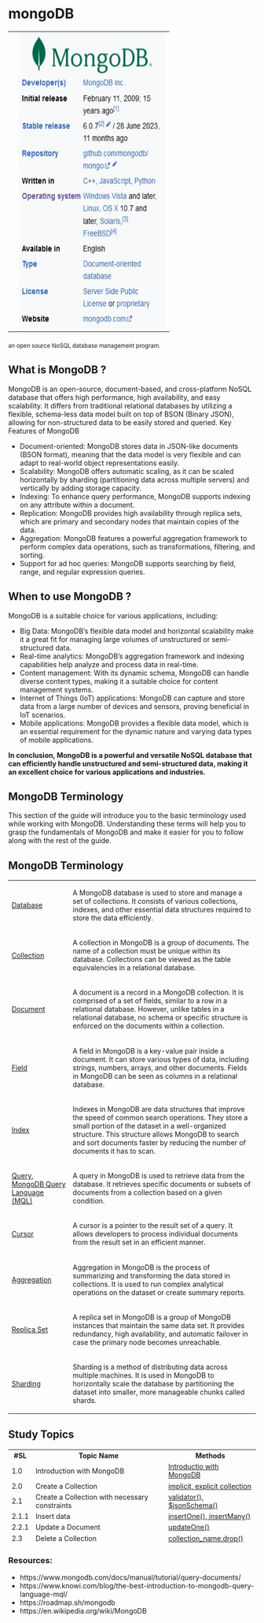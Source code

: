 <div >
<h1>mongoDB</h1>

<table>
<tr>
    <td>
 <!-- <img src="./public/readme_images/mongodb_image.png" width="300" height="200"> -->
</td>
    <td><img src="./public/readme_images/mongo_db_img_2.jpg" width="300" height="600"><br> </td>
</tr>
</table>
<sub>an open source NoSQL database management program.</sub>
</div>

<div>
<h2>What is MongoDB ? </h2>

<p>MongoDB is an open-source, document-based, and cross-platform NoSQL database that offers high performance, high availability, and easy scalability. It differs from traditional relational databases by utilizing a flexible, schema-less data model built on top of BSON (Binary JSON), allowing for non-structured data to be easily stored and queried.
Key Features of MongoDB</p>

<ul>
        <li>Document-oriented: MongoDB stores data in JSON-like documents (BSON format), meaning that the data model is very flexible and can adapt to real-world object representations easily.</li>
        <li> Scalability: MongoDB offers automatic scaling, as it can be scaled horizontally by sharding (partitioning data across multiple servers) and vertically by adding storage capacity.</li>
        <li>Indexing: To enhance query performance, MongoDB supports indexing on any attribute within a document.</li>
        <li>Replication: MongoDB provides high availability through replica sets, which are primary and secondary nodes that maintain copies of the data.</li>
        <li> Aggregation: MongoDB features a powerful aggregation framework to perform complex data operations, such as transformations, filtering, and sorting.</li>
        <li> Support for ad hoc queries: MongoDB supports searching by field, range, and regular expression queries.
    </li>
    </ul>
</div>
       
<div>
    <h2>When to use MongoDB ? </h2>
    <p> MongoDB is a suitable choice for various applications, including:</p>

   <ul>
            <li>Big Data: MongoDB’s flexible data model and horizontal scalability make it a great fit for managing large volumes of unstructured or semi-structured data.</li>
            <li>Real-time analytics: MongoDB’s aggregation framework and indexing capabilities help analyze and process data in real-time.</li>
            <li> Content management: With its dynamic schema, MongoDB can handle diverse content types, making it a suitable choice for content management systems.</li>
            <li>Internet of Things (IoT) applications: MongoDB can capture and store data from a large number of devices and sensors, proving beneficial in IoT scenarios. </li>
            <li>Mobile applications: MongoDB provides a flexible data model, which is an essential requirement for the dynamic nature and varying data types of mobile applications. </li>
    </ul>
</div>


<b>In conclusion, MongoDB is a powerful and versatile NoSQL database that can efficiently handle unstructured and semi-structured data, making it an excellent choice for various applications and industries.</b>

<div>
<h2>MongoDB Terminology</h2>
    <p>This section of the guide will introduce you to the basic terminology used while working with MongoDB. Understanding these terms will help you to grasp the fundamentals of MongoDB and make it easier for you to follow along with the rest of the guide.</p>
    
<h2>MongoDB Terminology</h2>
<table>
<tr>
<td><u>Database</u></td><td><p>A MongoDB database is used to store and manage a set of collections. It consists of various collections, indexes, and other essential data structures required to store the data efficiently.</p></td>
</tr>
<tr>
<td><u>Collection</u></td><td><p>A collection in MongoDB is a group of documents. The name of a collection must be unique within its database. Collections can be viewed as the table equivalencies in a relational database.</p></td>
</tr>
<tr>
<td><u>Document</u></td><td><p>A document is a record in a MongoDB collection. It is comprised of a set of fields, similar to a row in a relational database. However, unlike tables in a relational database, no schema or specific structure is enforced on the documents within a collection.</p></td>
</tr>
<tr>
<td><u>Field</u></td><td><p>A field in MongoDB is a key-value pair inside a document. It can store various types of data, including strings, numbers, arrays, and other documents. Fields in MongoDB can be seen as columns in a relational database.</p></td>
</tr>
<tr>
<td><u>Index</u></td><td> <p>Indexes in MongoDB are data structures that improve the speed of common search operations. They store a small portion of the dataset in a well-organized structure. This structure allows MongoDB to search and sort documents faster by reducing the number of documents it has to scan.</p></td>
</tr>
<tr>
<td><u>Query, MongoDB Query Language (MQL)</u></td><td>  <p>A query in MongoDB is used to retrieve data from the database. It retrieves specific documents or subsets of documents from a collection based on a given condition.</p>
</td>
</tr>
<tr>
<td><u>Cursor</u></td><td> <p>A cursor is a pointer to the result set of a query. It allows developers to process individual documents from the result set in an efficient manner.</p></td>
</tr>
<tr>
<td><u>Aggregation</u></td><td><p>Aggregation in MongoDB is the process of summarizing and transforming the data stored in collections. It is used to run complex analytical operations on the dataset or create summary reports.</p></td>
</tr>
<tr>
<td><u>Replica Set</u></td><td><p>A replica set in MongoDB is a group of MongoDB instances that maintain the same data set. It provides redundancy, high availability, and automatic failover in case the primary node becomes unreachable.</p></td>
</tr>
<tr>
<td><u>Sharding</u></td><td> <p>Sharding is a method of distributing data across multiple machines. It is used in MongoDB to horizontally scale the database by partitioning the dataset into smaller, more manageable chunks called shards.</p></td>
</tr>
</table>

</div>

<div>
<h2>Study Topics</h2>
<table>
<thead>
<tr><th>#SL</th>
<th>Topic Name</th>
<th>Methods </th>
</tr>
<tr>
<td>1.0</td><td>Introduction with MongoDB</td><td><a href="https://github.com/MohammadRuhulAmin/mongodb_tutorial/tree/main">Introductio with MongoDB</a></td>
</tr>
<tr>
<td>2.0</td><td>Create a Collection </td><td><a href="https://github.com/MohammadRuhulAmin/mongodb_tutorial/tree/main/create_collections">implicit, explicit collection</a></td>
</tr>

<tr>
<td>2.1</td><td>Create a Collection with necessary constraints </td><td><a href="https://github.com/MohammadRuhulAmin/mongodb_tutorial/blob/main/create_collections/add_constraints.js">validator(), $jsonSchema()</a></td>
</tr>

<tr>
<td>2.1.1</td><td> Insert data </td><td><a href="https://github.com/MohammadRuhulAmin/mongodb_tutorial/tree/main/managing_collections">insertOne(), insertMany()</a></td>
</tr>

<tr>
<td>2.2.1</td>
<td>Update a Document</td>
<td>
<a href="https://github.com/MohammadRuhulAmin/mongodb_tutorial/blob/main/update_collection/update_one.js">updateOne()
</td>
</tr>


<tr>
<td>2.3</td><td>Delete a Collection </td><td><a href="https://github.com/MohammadRuhulAmin/mongodb_tutorial/blob/main/drop_collections/dc.js"> collection_name.drop()</a></td>
</tr>



</thead>
</table>
</div>

<div>
<h3>Resources: </h3>
<ul>
<li><span>https://www.mongodb.com/docs/manual/tutorial/query-documents/</span></li>
<li><span>https://www.knowi.com/blog/the-best-introduction-to-mongodb-query-language-mql/</span>
</li>
<li><span>https://roadmap.sh/mongodb</span></li>
<li><span>https://en.wikipedia.org/wiki/MongoDB</span></li>
</ul>


</div>
